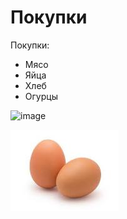 # Покупки
Покупки:

- Мясо
- Яйца 
- Хлеб 
- Огурцы
  
![image](https://github.com/Alekscorp29/yrheheh/assets/144109484/fb77ffa9-0aa4-487d-ad9c-78052e35f649)

![Alt](266231480-fb77ffa9-0aa4-487d-ad9c-78052e35f649.jpg)

